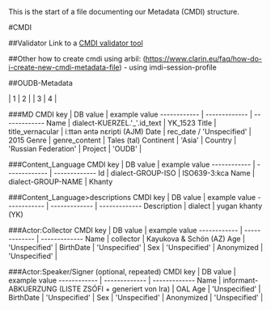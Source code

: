 This is the start of a file documenting our Metadata (CMDI) structure.

#CMDI

##Validator
Link to a [CMDI validator tool](https://nexus.clarin.eu/service/local/repositories/Clarin/content/eu/clarin/cmdi/cmdi-validator-tool/1.0.0/cmdi-validator-tool-1.0.0.jar)

##Other
how to create cmdi using arbil: (https://www.clarin.eu/faq/how-do-i-create-new-cmdi-metadata-file) - using imdi-session-profile


##OUDB-Metadata

| 1 | 2 |
| 3 | 4 |

###MD
CMDI key | DB value | example value
------------ | ------------- | -------------
Name | dialect-KUERZEL.'_'.id_text | YK_1523
Title | title_vernacular | iːttən əntə nɛripti (AJM)
Date | rec_date / 'Unspecified' | 2015
Genre | genre_content | Tales (tal)
Continent | 'Asia' | 
Country | 'Russian Federation' | 
Project | 'OUDB' | 


###Content_Language
CMDI key | DB value | example value
------------ | ------------- | -------------
Id | dialect-GROUP-ISO | ISO639-3:kca
Name | dialect-GROUP-NAME | Khanty

###Content_Language>descriptions
CMDI key | DB value | example value
------------ | ------------- | -------------
Description | dialect | yugan khanty (YK)

###Actor:Collector
CMDI key | DB value | example value
------------ | ------------- | -------------
Name | collector | Kayukova & Schön (AZ)
Age | 'Unspecified' | 
BirthDate | 'Unspecified' | 
Sex | 'Unspecified' | 
Anonymized | 'Unspecified' | 


###Actor:Speaker/Signer (optional, repeated)
CMDI key | DB value | example value
------------ | ------------- | -------------
Name | informant-ABKUERZUNG (LISTE ZSÓFI + generiert von Ira) | OAL
Age | 'Unspecified' | 
BirthDate | 'Unspecified' | 
Sex | 'Unspecified' | 
Anonymized | 'Unspecified' | 
